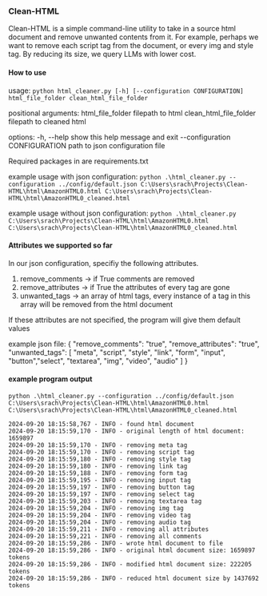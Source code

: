 ### Clean-HTML
Clean-HTML is a simple command-line utility to take in a source html document and remove unwanted contents from it.
For example, perhaps we want to remove each script tag from the document, or every img and style tag. By reducing its size,
we query LLMs with lower cost.

#### How to use
usage: `python html_cleaner.py [-h] [--configuration CONFIGURATION] html_file_folder clean_html_file_folder`

positional arguments:
  html_file_folder        filepath to html
  clean_html_file_folder  filepath to cleaned html

options:
  -h, --help                     show this help message and exit
  --configuration CONFIGURATION  path to json configuration file

Required packages in are requirements.txt

example usage with json configuration:
`python .\html_cleaner.py --configuration ../config/default.json C:\Users\srach\Projects\Clean-HTML\html\AmazonHTML0.html C:\Users\srach\Projects\Clean-HTML\html\AmazonHTML0_cleaned.html`

example usage without  json configuration:
`python .\html_cleaner.py C:\Users\srach\Projects\Clean-HTML\html\AmazonHTML0.html C:\Users\srach\Projects\Clean-HTML\html\AmazonHTML0_cleaned.html `



#### Attributes we supported so far 
In our json configuration, specifiy the following attributes.
1. remove_comments -> if True comments are removed 
2. remove_attributes -> if True the attributes of every tag are gone
3. unwanted_tags -> an array of html tags, every instance of a tag in this array will be removed from the html document

If these attributes are not specified, the program will give them default values

example json file:
{
    "remove_comments": "true",
    "remove_attributes": "true",
    "unwanted_tags": [
        "meta", "script", "style", "link", "form", "input", 
        "button","select", "textarea", "img", "video", "audio"
    ]
}

#### example program output
`python .\html_cleaner.py --configuration ../config/default.json C:\Users\srach\Projects\Clean-HTML\html\AmazonHTML0.html C:\Users\srach\Projects\Clean-HTML\html\AmazonHTML0_cleaned.html`

```
2024-09-20 18:15:58,767 - INFO - found html document
2024-09-20 18:15:59,170 - INFO - original length of html document: 1659897
2024-09-20 18:15:59,170 - INFO - removing meta tag
2024-09-20 18:15:59,170 - INFO - removing script tag
2024-09-20 18:15:59,180 - INFO - removing style tag
2024-09-20 18:15:59,180 - INFO - removing link tag
2024-09-20 18:15:59,188 - INFO - removing form tag
2024-09-20 18:15:59,195 - INFO - removing input tag
2024-09-20 18:15:59,197 - INFO - removing button tag
2024-09-20 18:15:59,197 - INFO - removing select tag
2024-09-20 18:15:59,203 - INFO - removing textarea tag
2024-09-20 18:15:59,204 - INFO - removing img tag
2024-09-20 18:15:59,204 - INFO - removing video tag
2024-09-20 18:15:59,204 - INFO - removing audio tag
2024-09-20 18:15:59,211 - INFO - removing all attributes
2024-09-20 18:15:59,221 - INFO - removing all comments
2024-09-20 18:15:59,286 - INFO - wrote html document to file
2024-09-20 18:15:59,286 - INFO - original html document size: 1659897 tokens
2024-09-20 18:15:59,286 - INFO - modified html document size: 222205 tokens
2024-09-20 18:15:59,286 - INFO - reduced html document size by 1437692 tokens
```